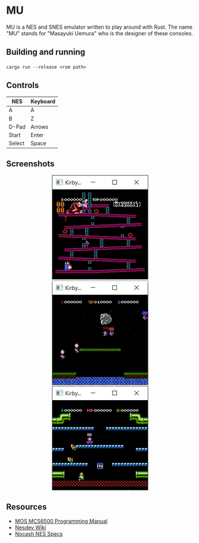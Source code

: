 # MU
MU is a NES and SNES emulator written to play around with Rust. The name "MU" stands for "Masayuki Uemura" who is the designer of these consoles.

## Building and running
`cargo run --release <rom path>`

## Controls
| NES | Keyboard |
| --- | --- |
| A | A |
| B | Z |
| D-Pad | Arrows |
| Start | Enter |
| Select | Space |

## Screenshots
<p align="center">
  <img src="screenshots/donkey-kong.png"/>
  <img src="screenshots/balloon-fight.png"/>
  <img src="screenshots/mario-bros.png"/>
</p>

## Resources
- [MOS MCS6500 Programming Manual](http://users.telenet.be/kim1-6502/6502/proman.html)
- [Nesdev Wiki](http://wiki.nesdev.com/w/index.php/Nesdev_Wiki)
- [Nocash NES Specs](http://problemkaputt.de/everynes.htm)
